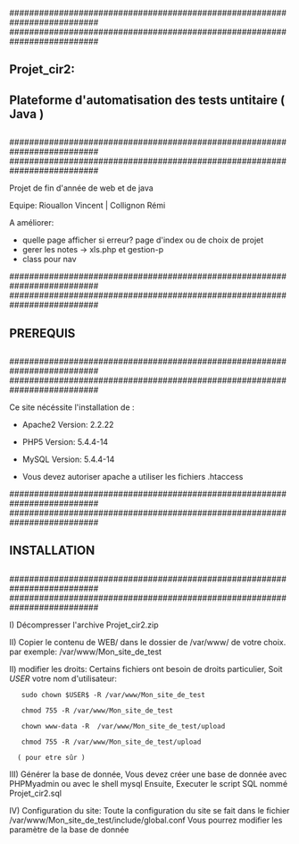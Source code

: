 ##########################################################################
##########################################################################
##                                                                      ##
##                          Projet_cir2:                                ##
##        Plateforme d'automatisation des tests untitaire ( Java )      ##
##                                                                      ##
##########################################################################
##########################################################################

Projet de fin d'année de web et de java

Equipe: Riouallon Vincent | Collignon Rémi

A améliorer:
- quelle page afficher si erreur? page d'index ou de choix de projet
- gerer les notes -> xls.php et gestion-p
- class pour nav

##########################################################################
##########################################################################
##                                                                      ##
##                            PREREQUIS                                 ##
##                                                                      ##
##########################################################################
##########################################################################

Ce site nécéssite l'installation de :

  - Apache2     Version:  2.2.22
  - PHP5        Version:  5.4.4-14
  - MySQL       Version:  5.4.4-14

  - Vous devez autoriser apache a utiliser les fichiers .htaccess

##########################################################################
##########################################################################
##                                                                      ##
##                           INSTALLATION                               ##
##                                                                      ##
##########################################################################
##########################################################################

I)    Décompresser l'archive Projet_cir2.zip

II)   Copier le contenu de WEB/ dans le dossier de /var/www/ de votre 
	    choix.
      par exemple: /var/www/Mon_site_de_test

II)   modifier les droits:
      Certains fichiers ont besoin de droits particulier,
      Soit $USER$ votre nom d'utilisateur:

	   sudo chown $USER$ -R /var/www/Mon_site_de_test

  	   chmod 755 -R /var/www/Mon_site_de_test
  	   
       chown www-data -R  /var/www/Mon_site_de_test/upload
  	   
       chmod 755 -R /var/www/Mon_site_de_test/upload
      
      ( pour etre sûr )

III)  Générer la base de donnée, 
      Vous devez créer une base de donnée avec PHPMyadmin ou avec le shell mysql
      Ensuite, Executer le script SQL nommé Projet_cir2.sql


IV)  Configuration du site:
      Toute la configuration du site se fait dans le fichier
       /var/www/Mon_site_de_test/include/global.conf
       Vous pourrez modifier les paramètre de la base de donnée
